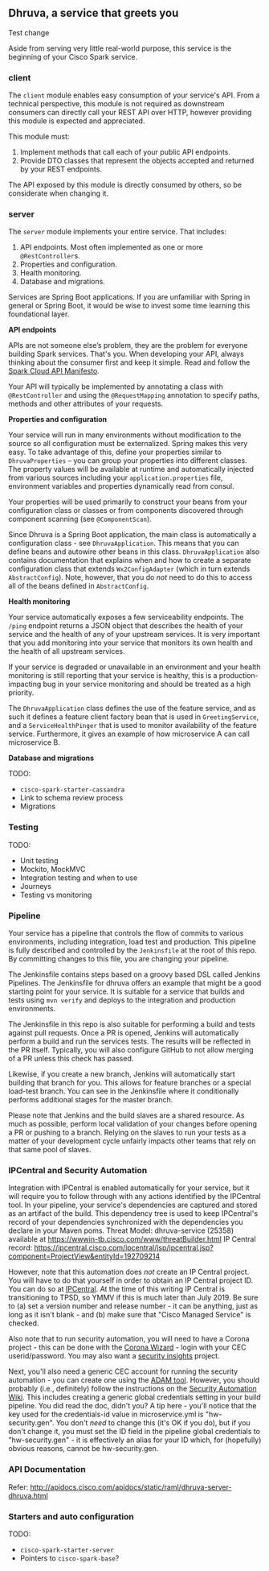 ## Dhruva, a service that greets you

Test change

Aside from serving very little real-world purpose, this service is the beginning of your Cisco Spark service.


### client

The `client` module enables easy consumption of your service's API. From a technical perspective, this module is not required as downstream consumers can directly call your REST API over HTTP, however providing this module is expected and appreciated.

This module must:

1. Implement methods that call each of your public API endpoints.
2. Provide DTO classes that represent the objects accepted and returned by your REST endpoints.

The API exposed by this module is directly consumed by others, so be considerate when changing it.

### server

The `server` module implements your entire service. That includes:

1. API endpoints. Most often implemented as one or more `@RestController`s.
2. Properties and configuration.
3. Health monitoring.
4. Database and migrations.

Services are Spring Boot applications. If you are unfamiliar with Spring in general or Spring Boot, it would be wise to invest some time learning this foundational layer.

**API endpoints**

APIs are not someone else’s problem, they are the problem for everyone building Spark services. That's you. When developing your API, always thinking about the consumer first and keep it simple. Read and follow the [Spark Cloud API Manifesto](https://wiki.cisco.com/display/S4D/Spark+Cloud+API+Manifesto).

Your API will typically be implemented by annotating a class with `@RestController` and using the `@RequestMapping` annotation to specify paths, methods and other attributes of your requests.

**Properties and configuration**

Your service will run in many environments without modification to the source so all configuration must be externalized. Spring makes this very easy. To take advantage of this, define your properties similar to `DhruvaProperties` – you can group your properties into different classes. The property values will be available at runtime and automatically injected from various sources including your `application.properties` file, environment variables and properties dynamically read from consul.

Your properties will be used primarily to construct your beans from your configuration class or classes or from components discovered through component scanning (see `@ComponentScan`).

Since Dhruva is a Spring Boot application, the main class is automatically a configuration class - see `DhruvaApplication`. This means that you can define beans and autowire other beans in this class. `DhruvaApplication` also contains documentation that explains when and how to create a separate configuration class that extends `Wx2ConfigAdapter` (which in turn extends `AbstractConfig`). Note, however, that you do *not* need to do this to access all of the beans defined in `AbstractConfig`.

**Health monitoring**

Your service automatically exposes a few serviceability endpoints. The `/ping` endpoint returns a JSON object that describes the health of your service and the health of any of your upstream services. It is very important that you add monitoring into your service that monitors its own health and the health of all upstream services.

If your service is degraded or unavailable in an environment and your health monitoring is still reporting that your service is healthy, this is a production-impacting bug in your service monitoring and should be treated as a high priority.

The `DhruvaApplication` class defines the use of the feature service, and as such it defines a feature client factory bean that is used in `GreetingService`, and a `ServiceHealthPinger` that is used to monitor availability of the feature service. Furthermore, it gives an example of how microservice A can call microservice B.

**Database and migrations**

TODO:

* `cisco-spark-starter-cassandra`
* Link to schema review process
* Migrations

### Testing

TODO:

* Unit testing
* Mockito, MockMVC
* Integration testing and when to use
* Journeys
* Testing vs monitoring

### Pipeline

Your service has a pipeline that controls the flow of commits to various environments, including integration, load test and production. This pipeline is fully described and controlled by the `Jenkinsfile` at the root of this repo. By committing changes to this file, you are changing your pipeline.

The Jenkinsfile contains steps based on a groovy based DSL called Jenkins Pipelines. The Jenkinsfile for dhruva offers an example that might be a good starting point for your service. It is suitable for a service that builds and tests using `mvn verify` and deploys to the integration and production environments.

The Jenkinsfile in this repo is also suitable for performing a build and tests against pull requests. Once a PR is opened, Jenkins will automatically perform a build and run the services tests. The results will be reflected in the PR itself. Typically, you will also configure GitHub to not allow merging of a PR unless this check has passed.

Likewise, if you create a new branch, Jenkins will automatically start building that branch for you. This allows for feature branches or a special load-test branch. You can see in the Jenkinsfile where it conditionally performs additional stages for the master branch.

Please note that Jenkins and the build slaves are a shared resource. As much as possible, perform local validation of your changes before opening a PR or pushing to a branch. Relying on the slaves to run your tests as a matter of your development cycle unfairly impacts other teams that rely on that same pool of slaves. 

### IPCentral and Security Automation

Integration with IPCentral is enabled automatically for your service, but it will require you to follow through with any actions identified by the IPCentral tool. In your pipeline, your service's dependencies are captured and stored as an artifact of the build. This dependency tree is used to keep IPCentral's record of your dependencies synchronized with the dependencies you declare in your Maven poms.
Threat Model: dhruva-service (25358) available at https://wwwin-tb.cisco.com/www/threatBuilder.html
IP Central record: https://ipcentral.cisco.com/ipcentral/jsp/ipcentral.jsp?component=ProjectView&entityId=192709214

However, note that this automation does *not* create an IP Central project. You will have to do that yourself in order to obtain an IP Central project ID. You can do so at [IPCentral](https://ipcentral.cisco.com/ipcentral/jsp/ipcentral.jsp). At the time of this writing IP Central is transitioning to TPSD, so YMMV if this 
is much later than July 2019. Be sure to (a) set a version number and release number - it can be anything, just as long as it isn't blank - and (b) make sure that "Cisco Managed Service" is checked. 

Also note that to run security automation, you will need to have a Corona project - this can be done with the [Corona Wizard](https://corona.cisco.com/wizard.html) - login with your CEC userid/password. You may also want a [security insights](https://wwwin-si.cisco.com/) project.

Next, you'll also need a generic CEC account for running the security automation - you can create one using the [ADAM tool](http://adam.cisco.com/). However, you should probably (i.e., definitely) follow the instructions on the [Security Automation Wiki](https://confluence-eng-gpk2.cisco.com/conf/display/WBXT/Automation). This includes creating a generic global credentials setting in your build pipeline. You did read the doc, didn't you?
A tip here - you'll notice that the key used for the credentials-id value in microservice.yml is "hw-security.gen". You don't *need* to change this (it's OK if you do), but if you don't change it, you must set the ID field in the pipeline global credentials to "hw-security.gen" - it is effectively an alias for your ID which, for (hopefully) obvious reasons, cannot be hw-security.gen. 



### API Documentation
Refer: http://apidocs.cisco.com/apidocs/static/raml/dhruva-server-dhruva.html

### Starters and auto configuration
 
TODO:

* `cisco-spark-starter-server`
* Pointers to `cisco-spark-base`?

